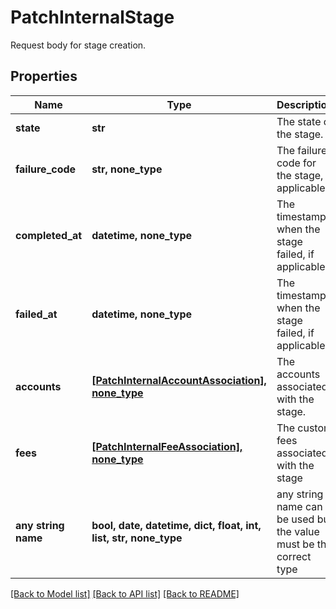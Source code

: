# PatchInternalStage

Request body for stage creation.

## Properties
Name | Type | Description | Notes
------------ | ------------- | ------------- | -------------
**state** | **str** | The state of the stage. | 
**failure_code** | **str, none_type** | The failure code for the stage, if applicable. | [optional] 
**completed_at** | **datetime, none_type** | The timestamp when the stage failed, if applicable. | [optional] 
**failed_at** | **datetime, none_type** | The timestamp when the stage failed, if applicable. | [optional] 
**accounts** | [**[PatchInternalAccountAssociation], none_type**](PatchInternalAccountAssociation.md) | The accounts associated with the stage. | [optional] 
**fees** | [**[PatchInternalFeeAssociation], none_type**](PatchInternalFeeAssociation.md) | The custom fees associated with the stage | [optional] 
**any string name** | **bool, date, datetime, dict, float, int, list, str, none_type** | any string name can be used but the value must be the correct type | [optional]

[[Back to Model list]](../README.md#documentation-for-models) [[Back to API list]](../README.md#documentation-for-api-endpoints) [[Back to README]](../README.md)


